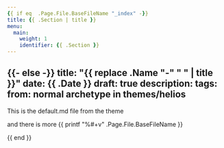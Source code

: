 ```yaml
---
{{ if eq  .Page.File.BaseFileName "_index" -}}
title: {{ .Section | title }}
menu:
  main:
    weight: 1
    identifier: {{ .Section }}
---
```

{{- else -}}
title: "{{ replace .Name "-" " " | title }}"
date: {{ .Date }}
draft: true
description: 
tags:
from: normal archetype in themes/helios
---

This is the default.md file from the theme
<!--more-->
and there is more
{{ printf "%#+v" .Page.File.BaseFileName }}

{{ end }}
